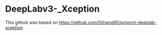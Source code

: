 # DeepLabv3-_Xception

This github was based on https://github.com/jfzhang95/pytorch-deeplab-xception 

